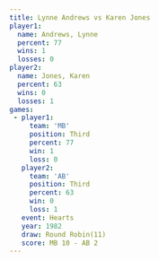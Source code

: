 ```yaml
---
title: Lynne Andrews vs Karen Jones
player1:              
  name: Andrews, Lynne
  percent: 77         
  wins: 1             
  losses: 0           
player2:              
  name: Jones, Karen  
  percent: 63         
  wins: 0             
  losses: 1           
games:
 - player1:         
     team: 'MB'     
     position: Third
     percent: 77    
     win: 1         
     loss: 0        
   player2:         
     team: 'AB'     
     position: Third
     percent: 63    
     win: 0         
     loss: 1        
   event: Hearts        
   year: 1982           
   draw: Round Robin(11)
   score: MB 10 - AB 2  
---
```

